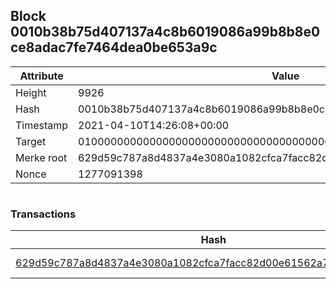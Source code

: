 ## Block 0010b38b75d407137a4c8b6019086a99b8b8e0ce8adac7fe7464dea0be653a9c

Attribute | Value
--- | ---
Height | 9926
Hash | 0010b38b75d407137a4c8b6019086a99b8b8e0ce8adac7fe7464dea0be653a9c
Timestamp | 2021-04-10T14:26:08+00:00
Target | 0100000000000000000000000000000000000000000000000000000000000000
Merke root | 629d59c787a8d4837a4e3080a1082cfca7facc82d00e61562a790b8c333915d4
Nonce | 1277091398

```

```

### Transactions

Hash | Amount
--- | ---
[629d59c787a8d4837a4e3080a1082cfca7facc82d00e61562a790b8c333915d4](629d59c787a8d4837a4e3080a1082cfca7facc82d00e61562a790b8c333915d4.md) | 10.00000000 SKEPTI 
